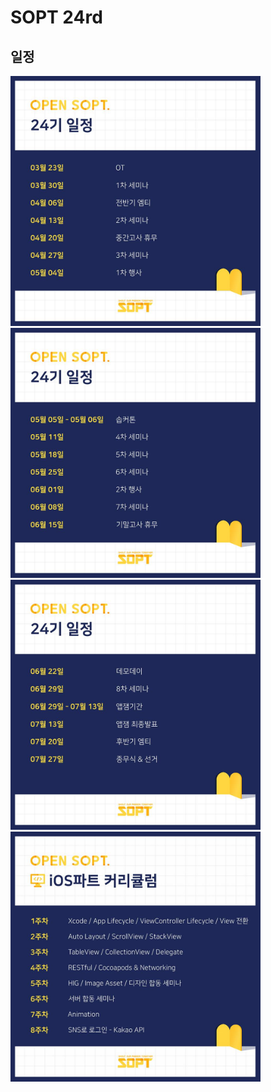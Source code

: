 # SOPT 24rd

## 일정

<img src="./img/readme/1.jpg" width=400px><img src="./img/readme/2.jpg" width=400px>
<br>
<img src="./img/readme/3.jpg" width=400px><img src="./img/readme/4.jpg" width=400px>

